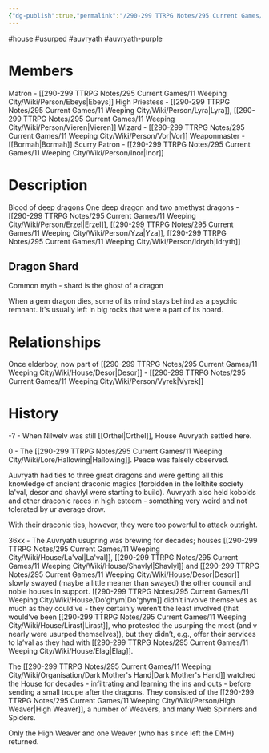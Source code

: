 ```yaml
---
{"dg-publish":true,"permalink":"/290-299 TTRPG Notes/295 Current Games/11 Weeping City/Wiki/House/Auvryath/"}
---
```



#house #usurped #auvryath #auvryath-purple 

# Members

Matron - [[290-299 TTRPG Notes/295 Current Games/11 Weeping City/Wiki/Person/Ebeys\|Ebeys]]
High Priestess - [[290-299 TTRPG Notes/295 Current Games/11 Weeping City/Wiki/Person/Lyra\|Lyra]], [[290-299 TTRPG Notes/295 Current Games/11 Weeping City/Wiki/Person/Vieren\|Vieren]]
Wizard - [[290-299 TTRPG Notes/295 Current Games/11 Weeping City/Wiki/Person/Vor\|Vor]]
Weaponmaster - [[Bormah\|Bormah]] Scurry
Patron - [[290-299 TTRPG Notes/295 Current Games/11 Weeping City/Wiki/Person/Inor\|Inor]]

# Description

Blood of deep dragons
One deep dragon and two amethyst dragons - [[290-299 TTRPG Notes/295 Current Games/11 Weeping City/Wiki/Person/Erzel\|Erzel]], [[290-299 TTRPG Notes/295 Current Games/11 Weeping City/Wiki/Person/Yza\|Yza]], [[290-299 TTRPG Notes/295 Current Games/11 Weeping City/Wiki/Person/Idryth\|Idryth]]

## Dragon Shard

Common myth - shard is the ghost of a dragon

When a gem dragon dies, some of its mind stays behind as a psychic remnant.
It's usually left in big rocks that were a part of its hoard.



# Relationships

Once elderboy, now part of [[290-299 TTRPG Notes/295 Current Games/11 Weeping City/Wiki/House/Desor\|Desor]] - [[290-299 TTRPG Notes/295 Current Games/11 Weeping City/Wiki/Person/Vyrek\|Vyrek]]



# History

-? - When Nilwelv was still [[Orthel\|Orthel]], House Auvryath settled here.

0 - The [[290-299 TTRPG Notes/295 Current Games/11 Weeping City/Wiki/Lore/Hallowing\|Hallowing]]. 
Peace was falsely observed.

Auvryath had ties to three great dragons and were getting all this knowledge of ancient draconic magics (forbidden in the lolthite society la'val, desor and shavlyl were starting to build).
Auvryath also held kobolds and other draconic races in high esteem - something very weird and not tolerated by ur average drow.

With their draconic ties, however, they were too powerful to attack outright.

36xx - The Auvryath usupring was brewing for decades; houses [[290-299 TTRPG Notes/295 Current Games/11 Weeping City/Wiki/House/La'val\|La'val]], [[290-299 TTRPG Notes/295 Current Games/11 Weeping City/Wiki/House/Shavlyl\|Shavlyl]] and [[290-299 TTRPG Notes/295 Current Games/11 Weeping City/Wiki/House/Desor\|Desor]] slowly swayed (maybe a little meaner than swayed) the other council and noble houses in support. 
[[290-299 TTRPG Notes/295 Current Games/11 Weeping City/Wiki/House/Do'ghym\|Do'ghym]] didn’t involve themselves as much as they could’ve - they certainly weren’t the least involved (that would’ve been [[290-299 TTRPG Notes/295 Current Games/11 Weeping City/Wiki/House/Lirast\|Lirast]], who protested the usurping the most (and v nearly were usurped themselves)), but they didn’t, e.g., offer their services to la’val as they had with [[290-299 TTRPG Notes/295 Current Games/11 Weeping City/Wiki/House/Elag\|Elag]]. 

The [[290-299 TTRPG Notes/295 Current Games/11 Weeping City/Wiki/Organisation/Dark Mother's Hand\|Dark Mother's Hand]] watched the House for decades - infiltrating and learning the ins and outs - before sending a small troupe after the dragons.
They consisted of the [[290-299 TTRPG Notes/295 Current Games/11 Weeping City/Wiki/Person/High Weaver\|High Weaver]], a number of Weavers, and many Web Spinners and Spiders.

Only the High Weaver and one Weaver (who has since left the DMH) returned.